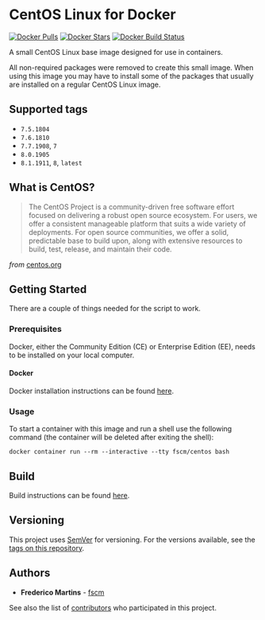 # CentOS Linux for Docker

[![Docker Pulls](https://img.shields.io/docker/pulls/fscm/centos.svg?color=black&logo=docker&logoColor=white&style=flat-square)](https://hub.docker.com/r/fscm/centos)
[![Docker Stars](https://img.shields.io/docker/stars/fscm/centos.svg?color=black&logo=docker&logoColor=white&style=flat-square)](https://hub.docker.com/r/fscm/centos)
[![Docker Build Status](https://img.shields.io/docker/cloud/build/fscm/centos.svg?color=black&logo=docker&logoColor=white&style=flat-square)](https://hub.docker.com/r/fscm/centos)

A small CentOS Linux base image designed for use in containers.

All non-required packages were removed to create this small image. When using
this image you may have to install some of the packages that usually are
installed on a regular CentOS Linux image.

## Supported tags

- `7.5.1804`
- `7.6.1810`
- `7.7.1908`, `7`
- `8.0.1905`
- `8.1.1911`, `8`, `latest`

## What is CentOS?

> The CentOS Project is a community-driven free software effort focused on delivering a robust open source ecosystem. For users, we offer a consistent manageable platform that suits a wide variety of deployments. For open source communities, we offer a solid, predictable base to build upon, along with extensive resources to build, test, release, and maintain their code.

*from* [centos.org](https://www.centos.org)

## Getting Started

There are a couple of things needed for the script to work.

### Prerequisites

Docker, either the Community Edition (CE) or Enterprise Edition (EE), needs to
be installed on your local computer.

#### Docker

Docker installation instructions can be found
[here](https://docs.docker.com/install/).

### Usage

To start a container with this image and run a shell use the following
command (the container will be deleted after exiting the shell):

```
docker container run --rm --interactive --tty fscm/centos bash
```

## Build

Build instructions can be found
[here](https://github.com/fscm/docker-centos/blob/master/README.build.md).

## Versioning

This project uses [SemVer](http://semver.org/) for versioning. For the versions
available, see the [tags on this repository](https://github.com/fscm/docker-centos/tags).

## Authors

* **Frederico Martins** - [fscm](https://github.com/fscm)

See also the list of [contributors](https://github.com/fscm/docker-centos/contributors)
who participated in this project.
